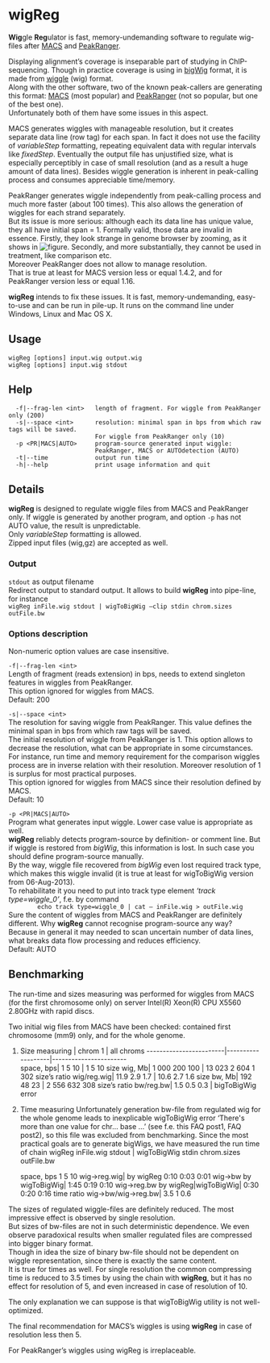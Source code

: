 # wigReg
**Wig**gle **Reg**ulator is fast, memory-undemanding software to regulate wig-files after [MACS](http://liulab.dfci.harvard.edu/MACS/00README.html) and [PeakRanger](http://ranger.sourceforge.net/manual1.18.html).

Displaying alignment’s coverage is inseparable part of studying in ChIP-sequencing. Though in practice coverage is using in [bigWig](https://genome.ucsc.edu/goldenpath/help/bigWig.html) format, it is made from  [wiggle](https://genome.ucsc.edu/goldenpath/help/wiggle.html) (wig) format.<br>
Along with the other software, two of the known peak-callers are generating this format: [MACS](http://liulab.dfci.harvard.edu/MACS/00README.html) (most popular) and [PeakRanger](http://ranger.sourceforge.net/manual1.18.html) (not so popular, but one of the best one).<br>
Unfortunately both of them have some issues in this aspect.

MACS generates wiggles with manageable resolution, but it creates separate data line (row tag) for each span. In fact it does not use the facility of *variableStep* formatting, repeating equivalent data with regular intervals like *fixedStep*. Eventually the output file has unjustified size, what is especially perceptibly in case of small resolution (and as a result a huge amount of data lines).
Besides wiggle generation is inherent in peak-calling process and consumes appreciable time/memory.

PeakRanger generates wiggle independently from peak-calling process and much more faster (about 100 times). This  also allows  the generation of wiggles for each strand separately.<br>
But its issue is more serious: although each its data line has unique value, they all have initial span = 1. Formally valid, those data are invalid in essence. Firstly, they look strange in genome browser by zooming, as it shows in ![figure](https://github.com/fnaumenko/wigReg/tree/master/pict/MACS-PeakRanger-comparison.png). Secondly, and more substantially, they cannot be used in treatment, like comparison etc.<br>
Moreover PeakRanger does not allow to manage resolution.<br>
That is true at least for MACS version less or equal 1.4.2, and for PeakRanger version less or equal 1.16.

**wigReg** intends to fix these issues.
It is fast, memory-undemanding, easy-to-use and can be run in pile-up.
It runs on the command line under Windows, Linux and Mac OS X.

## Usage
```
wigReg [options] input.wig output.wig
wigReg [options] input.wig stdout
```

## Help
```
  -f|--frag-len <int>   length of fragment. For wiggle from PeakRanger only (200)
  -s|--space <int>      resolution: minimal span in bps from which raw tags will be saved.
                        For wiggle from PeakRanger only (10)
  -p <PR|MACS|AUTO>     program-source generated input wiggle:
                        PeakRanger, MACS or AUTOdetection (AUTO)
  -t|--time             output run time
  -h|--help             print usage information and quit
```

## Details

**wigReg** is designed to regulate wiggle files from MACS and PeakRanger only. If wiggle is generated by another program, and option ```-p``` has not AUTO value, the result is unpredictable.<br>
Only *variableStep* formatting is allowed.<br>
Zipped input files (wig,gz) are accepted as well.


### Output
```stdout``` as output filename <br>
Redirect output to standard  output. It allows to build **wigReg** into pipe-line, for instance<br>
```wigReg inFile.wig stdout | wigToBigWig –clip stdin chrom.sizes outFile.bw```

### Options description
Non-numeric option values are case insensitive.

```-f|--frag-len <int> ```<br>
Length of fragment (reads extension) in bps, needs to extend singleton features in wiggles from PeakRanger.<br>
This option ignored for wiggles from MACS.<br>
Default: 200

```-s|--space <int>```<br>
The resolution for saving wiggle from PeakRanger.  This value defines the minimal span in bps from which raw tags will be saved.<br>
The initial resolution of wiggle from PeakRanger is 1. This option allows to decrease the resolution, what can be appropriate in some circumstances.  For instance, run time and memory requirement for the comparison wiggles process are in inverse relation with their resolution.
Moreover resolution of 1 is surplus for most practical purposes.<br>
This option ignored for wiggles from MACS since their resolution defined by MACS.<br>
Default: 10

```-p <PR|MACS|AUTO>```<br>
Program what generates input wiggle. Lower case value is appropriate as well.<br>
**wigReg** reliably detects program-source by definition- or comment line. But if wiggle is restored from *bigWig*, this information is lost. In such case you should define program-source manually.<br>
By the way, wiggle file recovered from *bigWig* even lost required track type, which makes this wiggle invalid (it is true at least for wigToBigWig version from 06-Aug-2013).<br>
To rehabilitate it you need to put into track type element *‘track type=wiggle_0’*, f.e. by command<br>
```        echo track type=wiggle_0 | cat – inFile.wig > outFile.wig```<br>
Sure the content of wiggles from MACS and PeakRanger are definitely different. Why **wigReg** cannot recognise program-source any way? Because in general it may needed to scan uncertain number of data lines, what breaks data flow processing and reduces efficiency.<br>
Default: AUTO

## Benchmarking
The run-time and sizes measuring was performed for wiggles from MACS (for the first chromosome only) on server Intel(R) Xeon(R) CPU X5560  2.80GHz with rapid discs.

Two initial wig files from MACS have been checked: contained first chromosome (mm9) only, and for the whole genome.

1.	Size measuring
                        |	   chrom 1      | all chroms
------------------------|-------------------|-----------------------		
              space, bps|     1     5    10 |      1       5      10
            size wig, Mb| 1 000   200   100 | 13 023   2 604   1 302
size’s ratio wig/reg.wig|  11.9   2.9   1.7 |   10.6     2.7     1.6
             size bw, Mb|   192    48    23 |  2 556     632     308
  size’s ratio bw/reg.bw|   1.5   0.5   0.3 |   bigToBigWig error
  
2.	Time measuring
Unfortunately generation bw-file from regulated wig for the whole genome leads to inexplicable wigToBigWig  error ‘There's more than one value for chr… base …’ (see f.e. this FAQ post1, FAQ post2), so this file was excluded from benchmarking.
Since the most practical goals are to generate bigWigs,  we have measured the run time of chain
wigReg inFile.wig stdout | wigToBigWig stdin chrom.sizes outFile.bw

 	space, bps	1	5	10
wig->reg.wig|	by wigReg	0:10	0:03	0:01
wig->bw	by wigToBigWig|	1:45	0:19	0:10
wig->reg.bw	by wigReg\|wigToBigWig|	0:30	0:20	0:16
time ratio wig->bw/wig->reg.bw|	3.5	1	0.6

The sizes of regulated wiggle-files are definitely reduced. The most impressive effect is observed by single resolution.<br>
But sizes of bw-files are not in such deterministic dependence. We even observe paradoxical results when smaller regulated files are compressed into bigger binary format.<br>
Though in idea the size of binary bw-file should not be dependent on wiggle representation, since there is exactly the same content.<br>
It is true for times as well. For single resolution the common compressing time is reduced to 3.5 times by using the chain with **wigReg**, but it has no effect for resolution of 5, and even increased in case of resolution of 10.

The only explanation we can suppose is that wigToBigWig utility is not well-optimized.

The final recommendation for MACS’s wiggles is using **wigReg** in case of resolution less then 5.

For PeakRanger’s wiggles using wigReg is irreplaceable.
